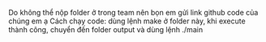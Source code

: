 Do không thể nộp folder ở trong team nên bọn em gửi link github code của chúng em ạ
Cách chạy code: dùng lệnh make ở folder này, khi execute thành công, chuyển đến folder output và dùng lệnh ./main
